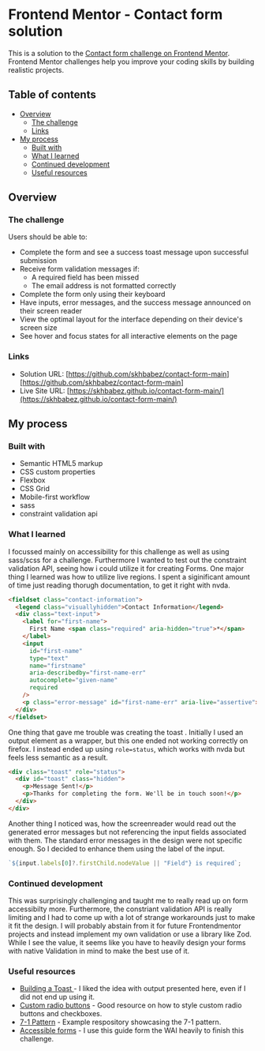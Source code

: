 # Frontend Mentor - Contact form solution

This is a solution to the [Contact form challenge on Frontend Mentor](https://www.frontendmentor.io/challenges/contact-form--G-hYlqKJj). Frontend Mentor challenges help you improve your coding skills by building realistic projects.

## Table of contents

- [Overview](#overview)
  - [The challenge](#the-challenge)
  - [Links](#links)
- [My process](#my-process)
  - [Built with](#built-with)
  - [What I learned](#what-i-learned)
  - [Continued development](#continued-development)
  - [Useful resources](#useful-resources)

## Overview

### The challenge

Users should be able to:

- Complete the form and see a success toast message upon successful submission
- Receive form validation messages if:
  - A required field has been missed
  - The email address is not formatted correctly
- Complete the form only using their keyboard
- Have inputs, error messages, and the success message announced on their screen reader
- View the optimal layout for the interface depending on their device's screen size
- See hover and focus states for all interactive elements on the page

### Links

- Solution URL: [https://github.com/skhbabez/contact-form-main][https://github.com/skhbabez/contact-form-main]
- Live Site URL: [https://skhbabez.github.io/contact-form-main/](https://skhbabez.github.io/contact-form-main/)

## My process

### Built with

- Semantic HTML5 markup
- CSS custom properties
- Flexbox
- CSS Grid
- Mobile-first workflow
- sass
- constraint validation api

### What I learned

I focussed mainly on accessibility for this challenge as well as using sass/scss for a challenge. Furthermore I wanted to test out the constraint validation API, seeing how i could utilize it for creating Forms. One major thing I learned was how to utilize live regions. I spent a siginificant amount of time just reading thorugh documentation, to get it right with nvda.

```html
<fieldset class="contact-information">
  <legend class="visuallyhidden">Contact Information</legend>
  <div class="text-input">
    <label for="first-name">
      First Name <span class="required" aria-hidden="true">*</span>
    </label>
    <input
      id="first-name"
      type="text"
      name="firstname"
      aria-describedby="first-name-err"
      autocomplete="given-name"
      required
    />
    <p class="error-message" id="first-name-err" aria-live="assertive"></p>
  </div>
</fieldset>
```

One thing that gave me trouble was creating the toast . Initially I used an output element as a wrapper, but this one ended not working correctly on firefox. I instead ended up using `role=status`, which works with nvda but feels less semantic as a result.

```html
<div class="toast" role="status">
  <div id="toast" class="hidden">
    <p>Message Sent!</p>
    <p>Thanks for completing the form. We'll be in touch soon!</p>
  </div>
</div>
```

Another thing I noticed was, how the screenreader would read out the generated error messages but not referencing the input fields associated with them. The standard error messages in the design were not specific enough. So I decided to enhance them using the label of the input.

```js
`${input.labels[0]?.firstChild.nodeValue || "Field"} is required`;
```

### Continued development

This was surprisingly challenging and taught me to really read up on form accessibilty more. Furthermore, the constriant validation API is really limiting and I had to come up with a lot of strange workarounds just to make it fit the design. I will probably abstain from it for future Frontendmentor projects and instead implement my own validation or use a library like Zod. While I see the value, it seems like you have to heavily design your forms with native Validation in mind to make the best use of it.

### Useful resources

- [Building a Toast ](https://web.dev/articles/building/a-toast-component) - I liked the idea with output presented here, even if I did not end up using it.
- [Custom radio buttons](https://moderncss.dev/pure-css-custom-styled-radio-buttons/) - Good resource on how to style custom radio buttons and checkboxes.
- [7-1 Pattern](https://github.com/KittyGiraudel/sass-boilerplate/blob/master/stylesheets/components/_button.scss) - Example respository showcasing the 7-1 pattern.
- [Accessible forms](https://www.w3.org/WAI/tutorials/forms/) - I use this guide form the WAI heavily to finish this challenge.

